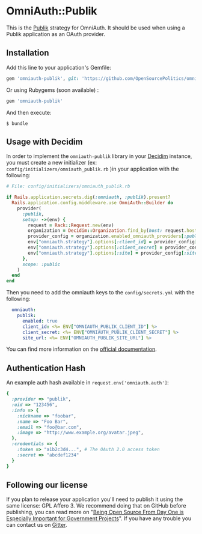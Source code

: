 # OmniAuth::Publik

This is the [Publik](https://www.publik.love/) strategy for OmniAuth. It should be used when using a Publik application as an OAuth provider.

## Installation

Add this line to your application's Gemfile:

```ruby
gem 'omniauth-publik', git: 'https://github.com/OpenSourcePolitics/omniauth-publik', branch: 'develop'
```

Or using Rubygems (soon available) :
```ruby
gem 'omniauth-publik'
```

And then execute:

    $ bundle

## Usage with Decidim

In order to implement the `omniauth-publik` library in your [Decidim](https://github.com/decidim/decidim) instance, you must create a new initializer (ex: `config/initializers/omniauth_publik.rb` )in your application with the following:

```ruby
# File: config/initializers/omniauth_publik.rb

if Rails.application.secrets.dig(:omniauth, :publik).present?
  Rails.application.config.middleware.use OmniAuth::Builder do
    provider(
      :publik,
      setup: ->(env) {
        request = Rack::Request.new(env)
        organization = Decidim::Organization.find_by(host: request.host)
        provider_config = organization.enabled_omniauth_providers[:publik]
        env["omniauth.strategy"].options[:client_id] = provider_config[:client_id]
        env["omniauth.strategy"].options[:client_secret] = provider_config[:client_secret]
        env["omniauth.strategy"].options[:site] = provider_config[:site_url]
      },
      scope: :public
    )
  end
end
```

Then you need to add the omniauth keys to the `config/secrets.yml` with the following:

```yaml
  omniauth:
    publik:
      enabled: true
      client_id: <%= ENV["OMNIAUTH_PUBLIK_CLIENT_ID"] %>
      client_secret: <%= ENV["OMNIAUTH_PUBLIK_CLIENT_SECRET"] %>
      site_url: <%= ENV["OMNIAUTH_PUBLIK_SITE_URL"] %>
```

You can find more information on the [official documentation](https://docs.decidim.org/en/services/social_providers/).

## Authentication Hash

An example auth hash available in `request.env['omniauth.auth']`:

```ruby
{
  :provider => "publik",
  :uid => "123456",
  :info => {
    :nickname => "foobar",
    :name => "Foo Bar",
    :email => "foo@bar.com",
    :image => "http://www.example.org/avatar.jpeg",
  },
  :credentials => {
    :token => "a1b2c3d4...", # The OAuth 2.0 access token
    :secret => "abcdef1234"
  }
}
```

## Following our license

If you plan to release your application you'll need to publish it using the same license: GPL Affero 3. We recommend doing that on GitHub before publishing, you can read more on "[Being Open Source From Day One is Especially Important for Government Projects](http://producingoss.com/en/governments-and-open-source.html#starting-open-for-govs)". If you have any trouble you can contact us on [Gitter](https://gitter.im/OpenSourcePolitics/publik).
